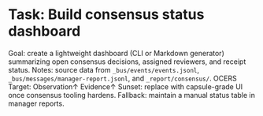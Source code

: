 # Task: Build consensus status dashboard
Goal: create a lightweight dashboard (CLI or Markdown generator) summarizing open consensus decisions, assigned reviewers, and receipt status.
Notes: source data from `_bus/events/events.jsonl`, `_bus/messages/manager-report.jsonl`, and `_report/consensus/`.
OCERS Target: Observation↑ Evidence↑
Sunset: replace with capsule-grade UI once consensus tooling hardens.
Fallback: maintain a manual status table in manager reports.
